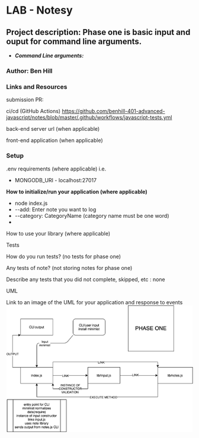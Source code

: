 # LAB - Notesy

## Project description: Phase one is basic input and ouput for command line arguments.

- _**Command Line arguments:**_

### Author: Ben Hill

### Links and Resources

submission PR:

ci/cd (GitHub Actions)
https://github.com/benhill-401-advanced-javascript/notes/blob/master/.github/workflows/javascript-tests.yml

back-end server url (when applicable)

front-end application (when applicable)

### Setup

.env requirements (where applicable)
i.e.

- MONGODB_URI - localhost:27017

**How to initialize/run your application (where applicable)**

- node index.js
- --add: Enter note you want to log
- --category: CategoryName (category name must be one word)
-

How to use your library (where applicable)

Tests

How do you run tests? (no tests for phase one)

Any tests of note? (not storing notes for phase one)

Describe any tests that you did not complete, skipped, etc
: none

UML

Link to an image of the UML for your application and response to events
![Phase one UML](img/class-01-uml.png)
